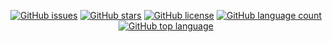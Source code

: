 <p align="center">
<a href="https://github.com/sps619/AskShubham/issues"><img alt="GitHub issues" src="https://img.shields.io/github/issues/sps619/AskShubham?style=flat-square"></a>
<a href="https://github.com/sps619/AskShubham/stargazers"><img alt="GitHub stars" src="https://img.shields.io/github/stars/sps619/AskShubham?style=flat-square"></a>
<a href="https://github.com/sps619/AskShubham/blob/master/LICENSE"><img alt="GitHub license" src="https://img.shields.io/github/license/sps619/AskShubham?style=flat-square"></a>
<a href="#"><img alt="GitHub language count" src="https://img.shields.io/github/languages/count/sps619/AskShubham"></a>
<a href="https://github.com/sps619/AskShubham/search?l=javascript"><img alt="GitHub top language" src="https://img.shields.io/github/languages/top/sps619/AskShubham"></a>
</p>

